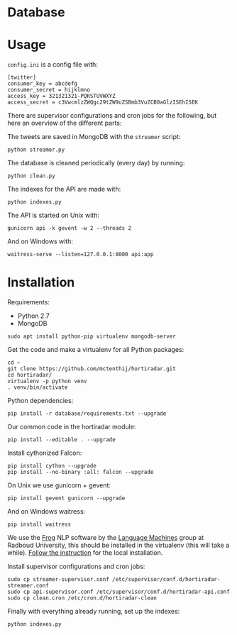 Database
========

# Usage

`config.ini` is a config file with:

``` shell
[twitter]
consumer_key = abcdefg
consumer_secret = hijklmno
access_key = 321321321-PQRSTUVWXYZ
access_secret = c3VwcmlzZWQgc29tZW9uZSBmb3VuZCB0aGlzISEhISEK
```

There are supervisor configurations and cron jobs for the following, but here an
overview of the different parts:

The tweets are saved in MongoDB with the `streamer` script:
``` shell
python streamer.py
```

The database is cleaned periodically (every day) by running:
``` shell
python clean.py
```

The indexes for the API are made with:
``` shell
python indexes.py
```

The API is started on Unix with:
``` shell
gunicorn api -k gevent -w 2 --threads 2
```

And on Windows with:
``` shell
waitress-serve --listen=127.0.0.1:8000 api:app
```

# Installation

Requirements:

* Python 2.7
* MongoDB

``` shell
sudo apt install python-pip virtualenv mongodb-server
```

Get the code and make a virtualenv for all Python packages:
``` shell
cd ~
git clone https://github.com/mctenthij/hortiradar.git
cd hortiradar/
virtualenv -p python venv
. venv/bin/activate
```

Python dependencies:
``` shell
pip install -r database/requirements.txt --upgrade
```

Our common code in the hortiradar module:
``` shell
pip install --editable . --upgrade
```

Install cythonized Falcon:
``` shell
pip install cython --upgrade
pip install --no-binary :all: falcon --upgrade
```

On Unix we use gunicorn + gevent:
``` shell
pip install gevent gunicorn --upgrade
```

And on Windows waitress:
``` shell
pip install waitress
```

We use the [Frog][] NLP software by the [Language Machines][lama] group at
Radboud University, this should be installed in the virtualenv (this will take a
while). [Follow the instruction][lamachine] for the local installation.

[Frog]: https://languagemachines.github.io/frog/
[lama]: http://applejack.science.ru.nl/languagemachines/
[lamachine]: https://proycon.github.io/LaMachine/

Install supervisor configurations and cron jobs:
``` shell
sudo cp streamer-supervisor.conf /etc/supervisor/conf.d/hortiradar-streamer.conf
sudo cp api-supervisor.conf /etc/supervisor/conf.d/hortiradar-api.conf
sudo cp clean.cron /etc/cron.d/hortiradar-clean
```

Finally with everything already running, set up the indexes:
``` shell
python indexes.py
```
